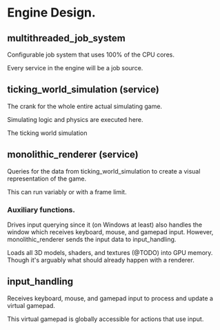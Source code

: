 # Engine Design.

## multithreaded_job_system
Configurable job system that uses 100% of the CPU cores.

Every service in the engine will be a job source.

## ticking_world_simulation (service)
The crank for the whole entire actual simulating game.

Simulating logic and physics are executed here.

The ticking world simulation

## monolithic_renderer (service)
Queries for the data from ticking_world_simulation to create a visual representation of the game.

This can run variably or with a frame limit.

### Auxiliary functions.
Drives input querying since it (on Windows at least) also handles the window which receives keyboard, mouse, and gamepad input. However, monolithic_renderer sends the input data to input_handling.

Loads all 3D models, shaders, and textures (@TODO) into GPU memory. Though it's arguably what should already happen with a renderer.

## input_handling
Receives keyboard, mouse, and gamepad input to process and update a virtual gamepad.

This virtual gamepad is globally accessible for actions that use input.

## 
